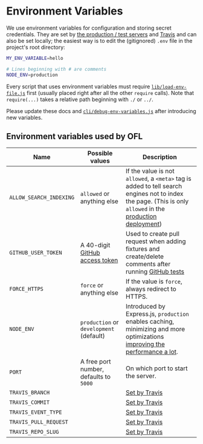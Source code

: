 # Environment Variables

We use environment variables for configuration and storing secret credentials. They are set by [the production / test servers](ui.md#deployment) and [Travis](tests.md) and can also be set locally; the easiest way is to edit the (gitignored) `.env` file in the project's root directory:

```bash
MY_ENV_VARIABLE=hello

# Lines beginning with # are comments
NODE_ENV=production
```

Every script that uses environment variables must require [`lib/load-env-file.js`](../lib/load-env-file.js) first (usually placed right after all the other `require` calls). Note that `require(...)` takes a relative path beginning with `./` or `../`.

Please update these docs and [`cli/debug-env-variables.js`](../cli/debug-env-variables.js) after introducing new variables.

## Environment variables used by OFL

| Name                  | Possible values                            | Description                        |
|-----------------------|--------------------------------------------|------------------------------------|
|`ALLOW_SEARCH_INDEXING`| `allowed` or anything else                 | If the value is not `allowed`, a `<meta>` tag is added to tell search engines not to index the page. (This is only `allowed` in the [production deployment](ui.md#deployment)) |
|`GITHUB_USER_TOKEN`    | A 40-digit [GitHub access token][gh-token] | Used to create pull request when adding fixtures and create/delete comments after running [GitHub tests](testing.md) |
|`FORCE_HTTPS`          | `force` or anything else                   | If the value is `force`, always redirect to HTTPS. | 
|`NODE_ENV`             | `production` or `development` (default)    | Introduced by Express.js, `production` enables caching, minimizing and more optimizations [improving the performance a lot][node-env-perf]. |
|`PORT`                 | A free port number, defaults to `5000`     | On which port to start the server. |
|`TRAVIS_BRANCH`        |                                            | [Set by Travis][travis-docs]       |
|`TRAVIS_COMMIT`        |                                            | [Set by Travis][travis-docs]       |
|`TRAVIS_EVENT_TYPE`    |                                            | [Set by Travis][travis-docs]       |
|`TRAVIS_PULL_REQUEST`  |                                            | [Set by Travis][travis-docs]       |
|`TRAVIS_REPO_SLUG`     |                                            | [Set by Travis][travis-docs]       |

[gh-token]: <https://github.com/settings/tokens>
[node-env-perf]: <https://www.dynatrace.com/blog/the-drastic-effects-of-omitting-node_env-in-your-express-js-applications/>
[travis-docs]: <https://docs.travis-ci.com/user/environment-variables/#Default-Environment-Variables>
